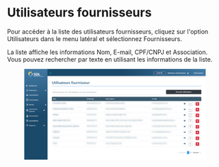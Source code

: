 # Utilisateurs fournisseurs

Pour accéder à la liste des utilisateurs fournisseurs, cliquez sur l'option Utilisateurs dans le menu latéral et sélectionnez Fournisseurs.

La liste affiche les informations Nom, E-mail, CPF/CNPJ et Association. Vous pouvez rechercher par texte en utilisant les informations de la liste.

<figure><img src="../../../../.gitbook/assets/us-forn.png" alt=""><figcaption></figcaption></figure>
